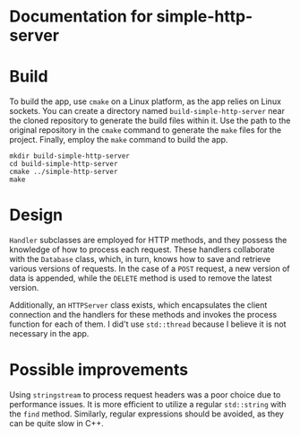 Documentation for simple-http-server
===================

# Build

To build the app, use `cmake` on a Linux platform, as the app relies on Linux sockets.
You can create a directory named `build-simple-http-server` near the cloned repository to generate the build files within it.
Use the path to the original repository in the `cmake` command to generate the `make` files for the project.
Finally, employ the `make` command to build the app.

```
mkdir build-simple-http-server
cd build-simple-http-server
cmake ../simple-http-server
make
```

# Design

`Handler` subclasses are employed for HTTP methods, and they possess the knowledge of how to process each request.
These handlers collaborate with the `Database` class, which, in turn, knows how to save and retrieve various versions of requests.
In the case of a `POST` request, a new version of data is appended, while the `DELETE` method is used to remove the latest version.

Additionally, an `HTTPServer` class exists, which encapsulates the client connection and the handlers for these methods and invokes the process function for each of them.
I did't use `std::thread` because I believe it is not necessary in the app.

# Possible improvements

Using `stringstream` to process request headers was a poor choice due to performance issues.
It is more efficient to utilize a regular `std::string` with the `find` method.
Similarly, regular expressions should be avoided, as they can be quite slow in C++.

